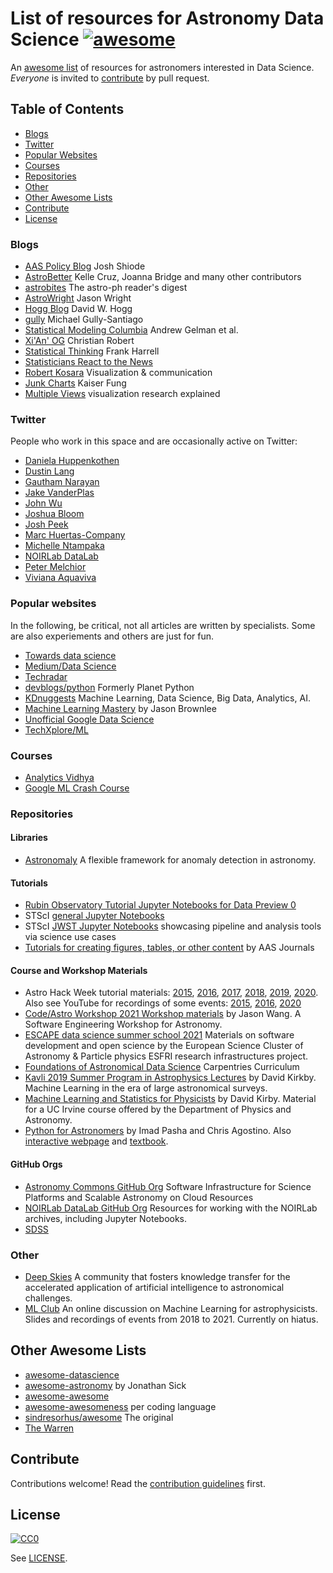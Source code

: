 # List of resources for Astronomy Data Science [![awesome][awesome-badge]][awesome-link]

An [awesome list](https://github.com/sindresorhus/awesome) of resources for astronomers interested in Data Science.  *Everyone* is invited to [contribute](CONTRIBUTING.md) by pull request.

## Table of Contents

- [Blogs](#Blogs)
- [Twitter](#twitter)
- [Popular Websites](#popular-websites)
- [Courses](#Courses)
- [Repositories](#Repositories)
- [Other](#Other)
- [Other Awesome Lists](#other-awesome-lists)
- [Contribute](#contribute)
- [License](#license)


### Blogs

- [AAS Policy Blog](http://aas.org/policy/policy-blog) Josh Shiode
- [AstroBetter](http://www.astrobetter.com/) Kelle Cruz, Joanna Bridge and many other contributors
- [astrobites](https://astrobites.org/) The astro-ph reader's digest
- [AstroWright](http://sites.psu.edu/astrowright/) Jason Wright
- [Hogg Blog](http://hoggresearch.blogspot.com/) David W. Hogg
- [gully](http://gully.github.io/blog/) Michael Gully-Santiago
- [Statistical Modeling Columbia](https://statmodeling.stat.columbia.edu/) Andrew Gelman et al.
- [Xi'An' OG](https://xianblog.wordpress.com/) Christian Robert
- [Statistical Thinking](https://www.fharrell.com/#posts) Frank Harrell
- [Statisticians React to the News](https://blog.isi-web.org/react/)
- [Robert Kosara](https://eagereyes.org/) Visualization & communication
- [Junk Charts](https://junkcharts.typepad.com/) Kaiser Fung
- [Multiple Views](https://medium.com/multiple-views-visualization-research-explained) visualization research explained

### Twitter

People who work in this space and are occasionally active on Twitter: 

- [Daniela Huppenkothen](https://twitter.com/Tiana_Athriel)
- [Dustin Lang](https://twitter.com/dstndstn)
- [Gautham Narayan](https://twitter.com/gsnarayan)
- [Jake VanderPlas](https://twitter.com/jakevdp)
- [John Wu](https://twitter.com/jwuphysics)
- [Joshua Bloom](https://twitter.com/profjsb)
- [Josh Peek](https://twitter.com/jegpeek)
- [Marc Huertas-Company](https://twitter.com/MHuertasCompany)
- [Michelle Ntampaka](https://twitter.com/astro_michelle)
- [NOIRLab DataLab](https://twitter.com/DataLabAstro)
- [Peter Melchior](https://twitter.com/peter_melchior)
- [Viviana Aquaviva](https://twitter.com/AstroVivi)

### Popular websites

In the following, be critical, not all articles are written by specialists. Some are also experiements and others are just for fun.

- [Towards data science](https://towardsdatascience.com/)
- [Medium/Data Science](https://medium.com/tag/data-science)
- [Techradar](https://www.techradar.com/pro)
- [devblogs/python](https://devblogs.microsoft.com/python/) Formerly Planet Python
- [KDnuggests](https://www.kdnuggets.com/) Machine Learning, Data Science, Big Data, Analytics, AI.
- [Machine Learning Mastery](https://machinelearningmastery.com/blog/) by Jason Brownlee
- [Unofficial Google Data Science](https://www.unofficialgoogledatascience.com/)
- [TechXplore/ML](https://techxplore.com/machine-learning-ai-news/)

### Courses
- [Analytics Vidhya](https://www.analyticsvidhya.com/)
- [Google ML Crash Course](https://developers.google.com/machine-learning/crash-course)

### Repositories

#### Libraries
- [Astronomaly](https://github.com/MichelleLochner/astronomaly) A flexible framework for anomaly detection in astronomy.

#### Tutorials
- [Rubin Observatory Tutorial Jupyter Notebooks for Data Preview 0](https://github.com/rubin-dp0/tutorial-notebooks)
- STScI [general Jupyter Notebooks](https://github.com/spacetelescope/notebooks) 
- STScI [JWST Jupyter Notebooks](https://github.com/spacetelescope/jdat_notebooks) showcasing pipeline and analysis tools via science use cases
- [Tutorials for creating figures, tables, or other content](https://github.com/AASJournals/Tutorials) by AAS Journals

#### Course and Workshop Materials
- Astro Hack Week tutorial materials: [2015](https://github.com/AstroHackWeek/AstroHackWeek2015), [2016](https://github.com/AstroHackWeek/AstroHackWeek2016), [2017](https://github.com/AstroHackWeek/AstroHackWeek2017), [2018](https://github.com/AstroHackWeek/AstroHackWeek2018), [2019](https://github.com/AstroHackWeek/AstroHackWeek2019), [2020](https://github.com/AstroHackWeek/AstroHackWeek2020). Also see YouTube for recordings of some events: [2015](https://www.youtube.com/watch?v=BBDCCvY9knI&list=PLFyFNCb8irhOjeD9G7e4myw6Ot7DaBk2W), [2016](https://www.youtube.com/watch?v=EjnR_Ehz-9M&list=PLKW2Azk23ZtQSHmwOpObPEr58Pe1rpIdB), [2020](https://www.youtube.com/user/SimonsFoundation/search?query=%22Astro%20Hack%20Week%22)
- [Code/Astro Workshop 2021 Workshop materials](https://github.com/semaphoreP/codeastro) by Jason Wang. A Software Engineering Workshop for Astronomy. 
- [ESCAPE data science summer school 2021](https://github.com/escape2020/school2021) Materials on software development and open science by the European Science Cluster of Astronomy & Particle physics ESFRI research infrastructures project.
- [Foundations of Astronomical Data Science](https://datacarpentry.org/astronomy-python/) Carpentries Curriculum
- [Kavli 2019 Summer Program in Astrophysics Lectures](https://github.com/dkirkby/kavli2019) by David Kirkby. Machine Learning in the era of large astronomical surveys.
- [Machine Learning and Statistics for Physicists](https://github.com/dkirkby/MachineLearningStatistics) by David Kirby. Material for a UC Irvine course offered by the Department of Physics and Astronomy.
- [Python for Astronomers](https://github.com/prappleizer/prappleizer.github.io) by Imad Pasha and Chris Agostino. Also [interactive webpage](https://prappleizer.github.io/) and [textbook](https://prappleizer.github.io/textbook.pdf).

#### GitHub Orgs
- [Astronomy Commons GitHub Org](https://github.com/astronomy-commons) Software Infrastructure for Science Platforms and Scalable Astronomy on Cloud Resources
- [NOIRLab DataLab GitHub Org](https://github.com/astro-datalab) Resources for working with the NOIRLab archives, including Jupyter Notebooks.
- [SDSS](https://github.com/sdss)


### Other
- [Deep Skies](https://deepskieslab.com/) A community that fosters knowledge transfer for the accelerated application of artificial intelligence to astronomical challenges.
- [ML Club](https://docs.google.com/document/d/1GGtE-YIuAWlmpKSr38_kyiF-Fklszhkh4FkiYWzBAho/pub) An online discussion on Machine Learning
for astrophysicists. Slides and recordings of events from 2018 to 2021. Currently on hiatus.


## Other Awesome Lists

* [awesome-datascience](https://github.com/academic/awesome-datascience)
* [awesome-astronomy](https://github.com/jonathansick/awesome-astronomy) by Jonathan Sick
* [awesome-awesome](https://github.com/emijrp/awesome-awesome)
* [awesome-awesomeness](https://github.com/bayandin/awesome-awesomeness) per coding language
* [sindresorhus/awesome](https://github.com/sindresorhus/awesome) The original
* [The Warren](https://github.com/torchhound/warren)

## Contribute

Contributions welcome! Read the [contribution guidelines](CONTRIBUTING.md) first.

## License

[![CC0][CC0-badge]][CC0-link]


See [LICENSE](LICENSE).

[awesome-badge]: https://cdn.rawgit.com/sindresorhus/awesome/d7305f38d29fed78fa85652e3a63e154dd8e8829/media/badge.svg
[awesome-link]: https://github.com/sindresorhus/awesome
[CC0-badge]: http://mirrors.creativecommons.org/presskit/buttons/88x31/svg/cc-zero.svg
[CC0-link]: https://creativecommons.org/publicdomain/zero/1.0/

